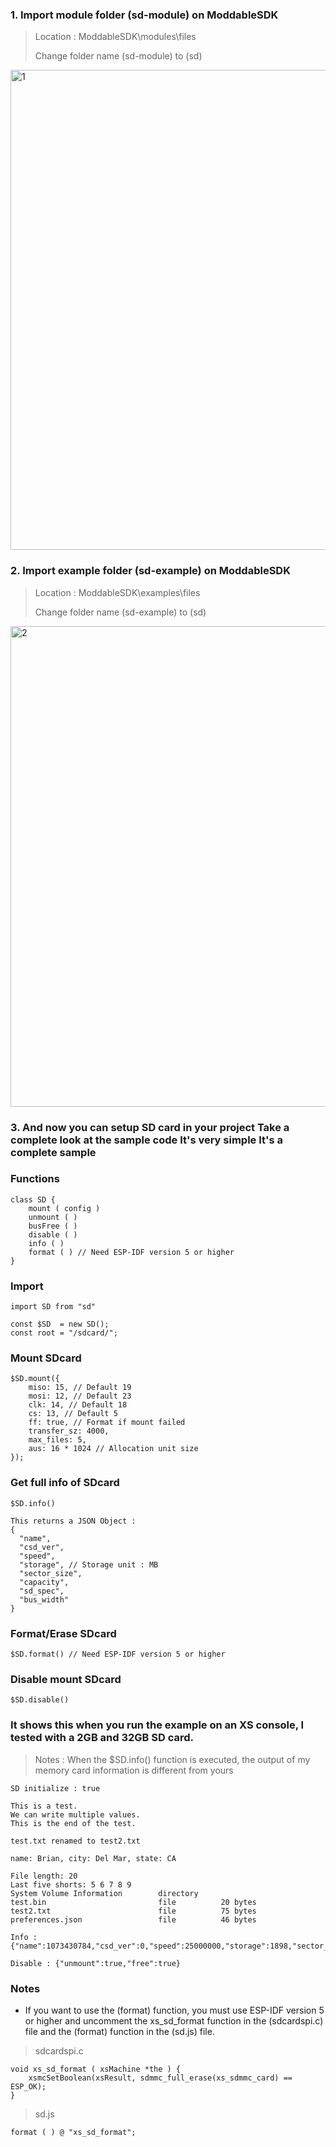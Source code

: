### 1. Import module folder (sd-module) on ModdableSDK
  
  > Location : ModdableSDK\modules\files
  > 
  > Change folder name (sd-module) to (sd)
  
  <img width="768" alt="1" src="https://user-images.githubusercontent.com/67143370/230625906-3e26ca2e-c3a9-40f3-aca2-f8105b36dbad.PNG">

### 2. Import example folder (sd-example) on ModdableSDK

  > Location : ModdableSDK\examples\files
  > 
  > Change folder name (sd-example) to (sd)
  
  <img width="769" alt="2" src="https://user-images.githubusercontent.com/67143370/230625586-bda223ec-3df0-40db-a375-2b704b169a68.PNG">


### 3. And now you can setup SD card in your project Take a complete look at the sample code It's very simple It's a complete sample

### Functions

```
class SD {
    mount ( config )
    unmount ( )
    busFree ( )
    disable ( )
    info ( )
    format ( ) // Need ESP-IDF version 5 or higher
}
```

### Import

```
import SD from "sd"

const $SD  = new SD();
const root = "/sdcard/";
```

### Mount SDcard

```
$SD.mount({
    miso: 15, // Default 19
    mosi: 12, // Default 23
    clk: 14, // Default 18
    cs: 13, // Default 5
    ff: true, // Format if mount failed
    transfer_sz: 4000,
    max_files: 5,
    aus: 16 * 1024 // Allocation unit size
});
```

### Get full info of SDcard

```
$SD.info()

This returns a JSON Object :
{
  "name",
  "csd_ver",
  "speed",
  "storage", // Storage unit : MB
  "sector_size",
  "capacity",
  "sd_spec",
  "bus_width"
}
```

### Format/Erase SDcard

```
$SD.format() // Need ESP-IDF version 5 or higher
```

### Disable mount SDcard

```
$SD.disable()
```

### It shows this when you run the example on an XS console, I tested with a 2GB and 32GB SD card.

> Notes : When the $SD.info() function is executed, the output of my memory card information is different from yours

```
SD initialize : true

This is a test.
We can write multiple values.
This is the end of the test.

test.txt renamed to test2.txt

name: Brian, city: Del Mar, state: CA

File length: 20
Last five shorts: 5 6 7 8 9 
System Volume Information        directory
test.bin                         file          20 bytes
test2.txt                        file          75 bytes
preferences.json                 file          46 bytes

Info : {"name":1073430784,"csd_ver":0,"speed":25000000,"storage":1898,"sector_size":512,"capacity":3887104,"sd_spec":2,"bus_width":5}

Disable : {"unmount":true,"free":true}
```

### Notes
  + If you want to use the (format) function, you must use ESP-IDF version 5 or higher and uncomment the xs_sd_format function in the (sdcardspi.c) file and the (format) function in the (sd.js) file.
  
  > sdcardspi.c 
  ```
  void xs_sd_format ( xsMachine *the ) {
      xsmcSetBoolean(xsResult, sdmmc_full_erase(xs_sdmmc_card) == ESP_OK);
  }
  ```
  > sd.js
  ```
  format ( ) @ "xs_sd_format";
  ```
